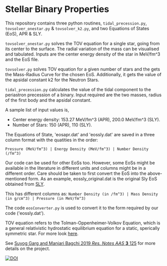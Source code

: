 # Stellar Binary Properties

This repository contains three python routines, ```tidal_precession.py```, ```tovsolver_onestar.py``` & ```tovsolver_k2.py```,  and two Equations of States (EoS), APR & SLY.

```tovsolver_onestar.py``` solves the TOV equation for a single star, going from its center to the surface. The radial variation of the mass can be visualised and tabulated. Inputs are the center energy density of the star in MeV/fm^3 and the EoS file. 

```tovsolver.py``` solves TOV equation for a given number of stars and the gets the Mass-Radius Curve for the chosen EoS. Additionally, it gets the value of the apsidal constant k2 for the Neutron Stars.

```tidal_precession.py``` calculates the value of the tidal component to the periastron precession of a binary. Input required are the two masses, radius of the first body and the apsidal constant.

A sample list of input values is, 
- Center energy density: 153.27 MeV/fm^3 (APR), 200.0 MeV/fm^3 (SLY).
- Number of Stars: 150 (APR), 110 (SLY).

The Equations of State, 'eosapr.dat' and 'eossly.dat' are saved in a three column format with the quatities in the order:
``` 
Pressure (MeV/fm^3) | Energy Density (MeV/fm^3) | Number Density (/fm^3) 
```

Our code can be used for other EoSs too. However, some EoSs might be available in the literature in different units and columns might be in a different order. Care should be taken to first convert the EoS into the above-mentioned form. As an example, eossly_original.dat is the original Sly EoS obtained from [SLY](https://github.com/thomascarreau/TOVsolver/tree/master/eos).

This has different columns as: ``` Number Density (in /fm^3) | Mass Density (in g/cm^3) | Pressure (in MeV/fm^3)  ```

The code ```eosConverter.py``` is used to convert it to the form required by our code ('eossly.dat'). 

TOV equation refers to the Tolman-Oppenheimer-Volkov Equation, which is a general relativistic hydrostatic equilibrium equation for a static, sperically symmetric star. For more look [here](https://www.wikiwand.com/en/Tolman%E2%80%93Oppenheimer%E2%80%93Volkoff_equation).

See [Suyog Garg and Manjari Bagchi 2019 *Res. Notes AAS* **3** 125](https://doi.org/10.3847/2515-5172/ab3faf) for more details on the project.

[![DOI](https://zenodo.org/badge/197245843.svg)](https://zenodo.org/badge/latestdoi/197245843)
